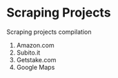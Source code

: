 # Scraping Projects

Scraping projects compilation

1. Amazon.com
2. Subito.it 
3. Getstake.com
4. Google Maps